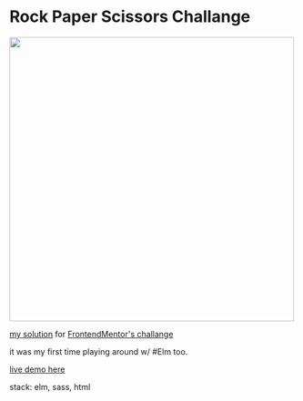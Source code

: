 # Rock Paper Scissors Challange

<img src="https://user-images.githubusercontent.com/15945788/166344365-30c59042-7496-4ebb-9163-826154b69348.png" width="500" />

[my solution](https://www.frontendmentor.io/challenges/rock-paper-scissors-game-pTgwgvgH/hub/rock-paper-scissors-w-elm-and-sass-ryiz6pTrq) for [FrontendMentor's challange](https://www.frontendmentor.io/challenges/rock-paper-scissors-game-pTgwgvgH)

it was my first time playing around w/ #Elm too.

[live demo here](https://rps-bandeiraos.surge.sh/)

stack: elm, sass, html
